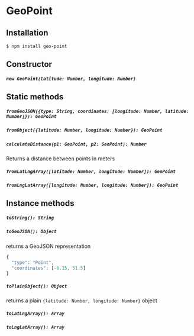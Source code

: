 # GeoPoint
## Installation
`$ npm install geo-point`

## Constructor
##### `new GeoPoint(latitude: Number, longitude: Number)`
## Static methods
##### `fromGeoJSON({type: String, coordinates: [longitude: Number, latitude: Number]}): GeoPoint`
##### `fromObject({latitude: Number, longitude: Number}): GeoPoint`
##### `calculateDistance(p1: GeoPoint, p2: GeoPoint): Number`
Returns a distance between points in meters
##### `fromLatLngArray([latitude: Number, longitude: Number]): GeoPoint`
##### `fromLngLatArray([longitude: Number, longitude: Number]): GeoPoint`
## Instance methods
##### `toString(): String`
##### `toGeoJSON(): Object`
returns a GeoJSON representation
```js
{
  "type": "Point",
  "coordinates": [-0.15, 51.5]
}
```
##### `toPlainObject(): Object`
returns a plain `{latitude: Number, longitude: Number}` object
##### `toLatLngArray(): Array`
##### `toLngLatArray(): Array`